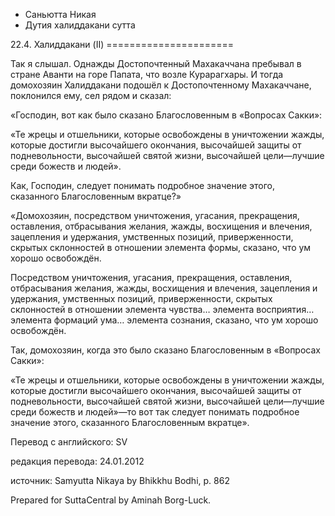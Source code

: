 









* Саньютта Никая
* Дутия халиддакани сутта


22\.4\. Халиддакани \(II\)
\=\=\=\=\=\=\=\=\=\=\=\=\=\=\=\=\=\=\=\=\=\=



Так я слышал\. Однажды Достопочтенный Махакаччана пребывал в стране Аванти на горе Папата, что возле Курарагхары\. И тогда домохозяин Халиддакани подошёл к Достопочтенному Махакаччане, поклонился ему, сел рядом и сказал:


«Господин, вот как было сказано Благословенным в «Вопросах Сакки»:


«Те жрецы и отшельники, которые освобождены в уничтожении жажды, которые достигли высочайшего окончания, высочайшей защиты от подневольности, высочайшей святой жизни, высочайшей цели—лучшие среди божеств и людей»\.


Как, Господин, следует понимать подробное значение этого, сказанного Благословенным вкратце?»


«Домохозяин, посредством уничтожения, угасания, прекращения, оставления, отбрасывания желания, жажды, восхищения и влечения, зацепления и удержания, умственных позиций, приверженности, скрытых склонностей в отношении элемента формы, сказано, что ум хорошо освобождён\.


Посредством уничтожения, угасания, прекращения, оставления, отбрасывания желания, жажды, восхищения и влечения, зацепления и удержания, умственных позиций, приверженности, скрытых склонностей в отношении элемента чувства… элемента восприятия… элемента формаций ума… элемента сознания, сказано, что ум хорошо освобождён\.


Так, домохозяин, когда это было сказано Благословенным в «Вопросах Сакки»:


«Те жрецы и отшельники, которые освобождены в уничтожении жажды, которые достигли высочайшего окончания, высочайшей защиты от подневольности, высочайшей святой жизни, высочайшей цели—лучшие среди божеств и людей»—то вот так следует понимать подробное значение этого, сказанного Благословенным вкратце»\.



Перевод с английского: SV


редакция перевода: 24\.01\.2012


источник: Samyutta Nikaya by Bhikkhu Bodhi, p\. 862


Prepared for SuttaCentral by Aminah Borg\-Luck\.






